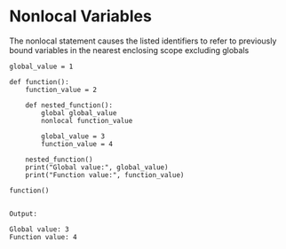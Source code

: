 # Nonlocal Variables

The nonlocal statement causes the listed identifiers to refer to previously bound variables in the nearest enclosing scope excluding globals

```
global_value = 1

def function():
    function_value = 2
    
    def nested_function():
        global global_value
        nonlocal function_value
        
        global_value = 3
        function_value = 4
    
    nested_function()
    print("Global value:", global_value)
    print("Function value:", function_value)

function()


Output:

Global value: 3
Function value: 4
```



